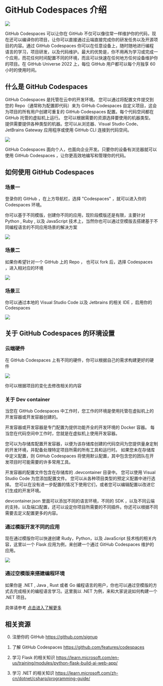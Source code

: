 # **GitHub Codespaces 介绍**


<img src="./imgs/00/logo.png" />

GitHub Codespaces 可以让你在 GitHub 不仅可以像往常一样维护你的代码，现在还可以编译你的项目，让你可以直接通过云端直接完成你的研发任务以及开源项目的内容。通过 GitHub Codespaces 你可以在任意设备上，随时随地进行编程语言的学习，项目研发，以及代码维护。最大的优势是，你不用再为学习或完成一个应用，而花任何时间配置不同的环境，而且可以快速在任何地方任何设备维护你的项目。在 GitHub Universe 2022 上，每位 GitHub 用户都可以每个月独享 60 小时的使用时间。

## **什么是 GitHub Codespaces**

GitHub Codespaces 是托管在云中的开发环境。 您可以通过将配置文件提交到您的 Repo（通常称为配置即代码）来为 GitHub Codespaces 自定义项目，这会为项目的所有用户创建可重复的 GitHub Codespaces 配置。每个代码空间都在 GitHub 托管的虚拟机上运行。 您可以根据需要的资源选择要使用的机器类型。 提供需要提供各种类型的机器。您可以从浏览器、Visual Studio Code、JetBrains Gateway 应用程序或使用 GitHub CLI 连接到代码空间。

<img src="./imgs/00/00.png" />

GitHub Codespaces 面向个人，也面向企业开发。只要你的设备有浏览器就可以使用 GitHub Codespaces ，让你更高效地编写和管理你的代码。

## **如何使用 GitHub Codespaces**

### **场景一**

登录你的 GitHub ，在上方导航栏，选择 "Codespaces" ，就可以进入你的 Codespaces 环境。

你可以基于不同模版，创建你不同的应用，现阶段模版还是有限，主要针对 Python , Ruby , 以及 JavaScript 技术上，当然你也可以通过空模版去搭建基于不同编程语言的不同应用场景的解决方案

<img src="./imgs/00/01.png" />

### **场景二**

如果你希望针对一个 GitHub 上的 Repo ， 也可以 fork 后，选择 Codespaces ，进入相对应的环境

<img src="./imgs/00/02.png" />

### **场景三**

你可以通过本地的 Visual Studio Code 以及 Jetbrains 的相关 IDE ，启用你的 Codespaces

<img src="./imgs/00/03.png" />


## **关于 GitHub Codespaces 的环境设置**

### **云端硬件**

在 GitHub Codespaces 上有不同的硬件，你可以根据自己的需求构建更好的硬件

<img src="./imgs/00/04.png" />

你可以根据项目的变化去修改相关的内容

### **关于 Dev container**

当您在 GitHub Codespaces 中工作时，您工作的环境是使用托管在虚拟机上的开发容器或开发容器创建的。

开发容器或开发容器是专门配置为提供功能齐全的开发环境的 Docker 容器。 每当您在代码空间中工作时，您就是在虚拟机上使用开发容器。

您可以为存储库配置开发容器，以便为该存储库创建的代码空间为您提供量身定制的开发环境，并配备处理特定项目所需的所有工具和运行时。 如果您未在存储库中定义配置，则 GitHub Codespaces 将使用默认配置，其中包含您的团队在开发项目时可能需要的许多常用工具。

开发容器的配置文件包含在存储库的 .devcontainer 目录中。 您可以使用 Visual Studio Code 为您添加配置文件。 您可以从各种项目类型的预定义配置中进行选择。 您可以在没有进一步配置的情况下使用它们，或者您可以编辑配置以改进它们生成的开发环境。

devcontainer.json 里面可以添加不同的语言环境，不同的 SDK ，以及不同云端的支持，以及端口配置，还可以设定你项目所需要的不同插件。你还可以根据不同需要去定义配置更多的内容。


### **通过模版开发不同的应用**

现在通过模版你可以快速创建 Rudy，Python，以及 JavaScript 技术栈的相关内容，这里以一个 Flask 应用为例，来创建一个通过 GitHub Codespaces 维护的应用。

<img src="./imgs/00/05.png" />


### **通过空模版来搭建编程环境**

如果你是 .NET , Java , Rust 或者 Go 编程语言的用户，你也可以通过空模版的方式去完成相关的编程语言学习。这里我以 .NET 为例，来和大家说说如何构建一个 .NET 项目。

具体请参考 <a href="./01.LearnCSharp.md">点击进入了解更多</a>


## **相关资源**


0. 注册你的 GitHub https://github.com/signup 

1. 了解 GitHub Codespaces https://github.com/features/codespaces 

2. 学习 Flask 的相关知识 https://learn.microsoft.com/en-us/training/modules/python-flask-build-ai-web-app/

3. 学习 .NET 的相关知识 https://learn.microsoft.com/zh-cn/dotnet/csharp/programming-guide/ 






